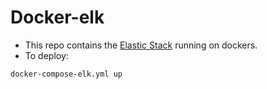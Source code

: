 # Docker-elk

* This repo contains the [Elastic Stack](https://www.elastic.co/products/) running on dockers.
* To deploy:

```
docker-compose-elk.yml up

```
